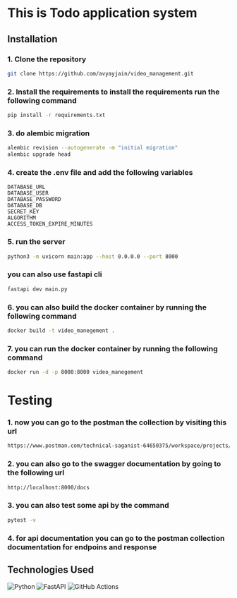 # This is Todo application system 

## Installation
### 1. Clone the repository
```bash
git clone https://github.com/avyayjain/video_management.git
```

### 2. Install the requirements to install the requirements run the following command
```bash
pip install -r requirements.txt
```
### 3. do alembic migration
```bash
alembic revision --autogenerate -m "initial migration"
alembic upgrade head
```
### 4. create the .env file and add the following variables
```
DATABASE_URL
DATABASE_USER
DATABASE_PASSWORD
DATABASE_DB
SECRET_KEY
ALGORITHM
ACCESS_TOKEN_EXPIRE_MINUTES
```
### 5. run the server
```bash
python3 -m uvicorn main:app --host 0.0.0.0 --port 8000
```
### you can also use fastapi cli
```bash
fastapi dev main.py
````
### 6. you can also build the docker container by running the following command
```bash
docker build -t video_manegement .
```
### 7. you can run the docker container by running the following command
```bash
docker run -d -p 8000:8000 video_manegement
```
# Testing
### 1. now you can go to the postman the collection by visiting this url 
```bash
https://www.postman.com/technical-saganist-64650375/workspace/projects/collection/23939640-e40ae493-90df-4a04-afe0-04e326b16cd6?action=share&creator=23939640
```

### 2. you can also go to the swagger documentation by going to the following url
```bash
http://localhost:8000/docs
```
### 3. you can also test some api by the command
```bash
pytest -v
```
### 4. for api documentation you can go to the postman collection documentation for endpoins and response


## Technologies Used

![Python](https://img.shields.io/badge/python-3670A0?style=for-the-badge&logo=python&logoColor=ffdd54)
![FastAPI](https://img.shields.io/badge/FastAPI-005571?style=for-the-badge&logo=fastapi)
![GitHub Actions](https://img.shields.io/badge/github%20actions-%232671E5.svg?style=for-the-badge&logo=githubactions&logoColor=white)